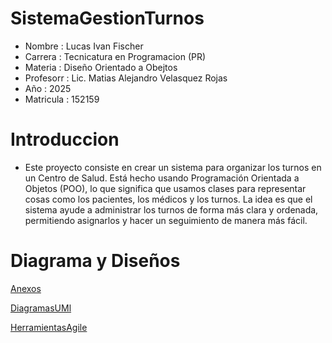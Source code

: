 # SistemaGestionTurnos


- Nombre : Lucas Ivan Fischer
- Carrera : Tecnicatura en Programacion (PR)  
- Materia : Diseño Orientado a Obejtos 
- Profesorr : Lic. Matias Alejandro Velasquez Rojas
- Año : 2025
- Matricula : 152159

# Introduccion 

- Este proyecto consiste en crear un sistema para organizar los turnos en un Centro de Salud. Está hecho usando Programación Orientada a Objetos (POO), lo que significa que usamos clases para representar cosas como los pacientes, los médicos y los turnos. La idea es que el sistema ayude a administrar los turnos de forma más clara y ordenada, permitiendo asignarlos y hacer un seguimiento de manera más fácil.

# Diagrama y Diseños  

[Anexos](anexos.md)

[DiagramasUMl](DiagramasUML.md)

[HerramientasAgile](Herramientas_Agile.md)
